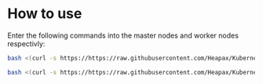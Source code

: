 # How to use

Enter the following commands into the master nodes and worker nodes respectivly:

```sh
bash <(curl -s https://https://raw.githubusercontent.com/Heapax/Kubernetes-Setup/refs/heads/main/install_master.sh)
```

```sh
bash <(curl -s https://https://raw.githubusercontent.com/Heapax/Kubernetes-Setup/refs/heads/main/install_worker.sh)
```
